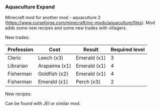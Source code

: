 ### Aquaculture Expand

Minecraft mod for another mod - aquaculture 2 (https://www.curseforge.com/minecraft/mc-mods/aquaculture/files).
Mod adds some new recipes and some new trades with villagers.

New trades:

| Profession | Cost          | Result       | Required level |
|------------|---------------|--------------|----------------|
| Cleric     | Leech (x3)    | Emerald (x1) | 3              |
| Librarian  | Arapaima (x1) | Emerald (x1) | 4              |
| Fisherman  | Goldfish (x2) | Emerald (x1) | 4              |
| Fisherman  | Emerald (x1)  | Perch (x3)   | 2              |

New recipes:

Can be found with JEI or similar mod.